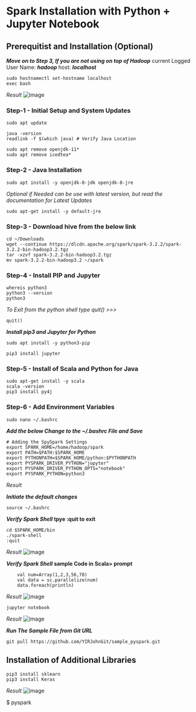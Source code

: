 # Spark Installation with Python + Jupyter Notebook #

## Prerequitist and Installation (Optional) ##
___Move on to Step 3, If you are not using on top of Hadoop___
current Logged User Name: **_hadoop_**
host: **_localhost_**
```
sudo hostnamectl set-hostname localhost
exec bash
```
_Result_
![image](https://user-images.githubusercontent.com/111234771/195283872-ad5b1a98-5f9d-4356-934a-b6ec31935701.png)

### Step-1 - Initial Setup and System Updates ###
```
sudo apt update
```
```
java -version
readlink -f $(which java) # Verify Java Location

sudo apt remove openjdk-11*
sudo apt remove icedtea*
```

### Step-2 - Java Installation ###
```
sudo apt install -y openjdk-8-jdk openjdk-8-jre
```
_Optional if Needed can be use with latest version, but read the documentation for Latest Updates_
```
sudo apt-get install -y default-jre
```

### Step-3 - Download hive from the below link ###
```
cd ~/Downloads
wget --continue https://dlcdn.apache.org/spark/spark-3.2.2/spark-3.2.2-bin-hadoop3.2.tgz
tar -xzvf spark-3.2.2-bin-hadoop3.2.tgz
mv spark-3.2.2-bin-hadoop3.2 ~/spark
```

### Step-4 - Install PIP and Jupyter ###
```
whereis python3
python3 --version
python3
```
_To Exit from the python shell type quit() >>>_
```
quit()
```
**_Install pip3 and Jupyter for Python_**
```
sudo apt install -y python3-pip
```
```
pip3 install jupyter
```

### Step-5 - Install of Scala and Python for Java ###
```
sudo apt-get install -y scala
scala -version
pip3 install py4j
```

### Step-6 - Add Environment Variables ###
```
sudo nano ~/.bashrc
```

**_Add the below Change to the ~/.bashrc File and Save_**
```
# Adding the SpySpark Settings
export SPARK_HOME=/home/hadoop/spark
export PATH=$PATH:$SPARK_HOME
export PYTHONPATH=$SPARK_HOME/python:$PYTHONPATH
export PYSPARK_DRIVER_PYTHON="jupyter"
export PYSPARK_DRIVER_PYTHON_OPTS="notebook"
export PYSPARK_PYTHON=python3
```
_Result_


**_Initiate the default changes_**
```
source ~/.bashrc
```
**_Verify Spark Shell_ tpye :quit to exit**
```
cd $SPARK_HOME/bin
./spark-shell
:quit
```
_Result_
![image](https://user-images.githubusercontent.com/111234771/195506716-24442271-c58f-4de1-a427-61e7b916ca21.png)

**_Verify Spark Shell_ sample Code in Scala> prompt**

```
	val num=Array(1,2,3,56,78)
	val data = sc.parallelize(num)
	data.foreach(println)
```
_Result_
![image](https://user-images.githubusercontent.com/111234771/195506221-5246cfbb-79e3-49f0-b3c6-61beeee51503.png)

```
jupyter notebook
```
_Result_
![image](https://user-images.githubusercontent.com/111234771/195502410-c2a0ca7d-005d-46ab-94a8-1e1fc1a966e7.png) 

___Run The Sample File from Git URL___
```
git pull https://github.com/YIRJohnGit/sample_pyspark.git
```


## Installation of Additional Libraries ##
```
pip3 install sklearn
pip3 install Keras
```
_Result_
![image](https://user-images.githubusercontent.com/111234771/195503927-901eaa70-dd0b-44f5-a224-59e7a4ef3962.png)

$ pyspark
>>>
```
